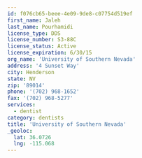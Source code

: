 ```yaml
---
id: f076cb65-beee-4e09-9de8-c07754d519ef
first_name: Jaleh
last_name: Pourhamidi
license_type: DDS
license_number: S3-88C
license_status: Active
license_expiration: 6/30/15
org_name: 'University of Southern Nevada'
address: '4 Sunset Way'
city: Henderson
state: NV
zip: '89014'
phone: '(702) 968-1652'
fax: '(702) 968-5277'
services:
  - dentist
category: dentists
title: 'University of Southern Nevada'
_geoloc:
  lat: 36.0726
  lng: -115.068
---
```

